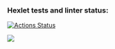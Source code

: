 ### Hexlet tests and linter status:
[![Actions Status](https://github.com/EvgRass/php-project-lvl1/workflows/hexlet-check/badge.svg)](https://github.com/EvgRass/php-project-lvl1/actions)

<a href="https://codeclimate.com/github/codeclimate/codeclimate/maintainability"><img src="https://api.codeclimate.com/v1/badges/a99a88d28ad37a79dbf6/maintainability" /></a>
